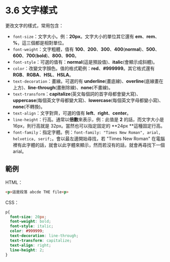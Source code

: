 # 3.6 文字樣式

更改文字的樣式，常用包含：

* `font-size`：文字大小。例：**20px**。文字大小的單位其它還有 **em**、**rem**、**%**，這三個都是相對單位。
* `font-weight`：文字粗體，值有 **100**、**200**、**300**、**400**\(**normal**\)、**500**、**600**、**700**\(**bold**\)、**800**、**900**。
* `font-style`：可選的值有：**normal**\(這是預設值\)、**italic**\(會顯示成斜體\)。
* `color`：改變文字顏色。值的格式範例：**red**、**\#999999**。其它格式還有 **RGB**、**RGBA**、**HSL**、**HSLA**。
* `text-decoration`：畫線。可選的有 **underline**\(畫底線\)、**overline**\(底線畫在上方\)、**line-through**\(畫刪除線\)、**none**\(不畫線\)。
* `text-transform`：**capitalize**\(英文每個詞的首字母都會變大寫\)、**uppercase**\(每個英文字母都變大寫\)、**lowercase**\(每個英文字母都變小寫\)、**none**\(不轉換\)。
* `text-align`：文字對齊，可選的值有 **left**、**right**、**center**。
* `line-height`：行高。通常以**倍數**來表示，例：此值是 **2** 的話，而文字大小是16px，則行高就是 32px。當然也可以指定固定的 **24px **這種固定行高。
* `font-family`：指定字體。例：`font-family: "Times New Roman", arial, helvetica, serif;`。會以最左邊開始尋找，若 "Times New Roman" 在電腦裡有此字體的話，就會以此字體來顯示，然而若沒有的話，就會再尋找下一個 arial。

## 範例

HTML：

```html
<p>這是段落 abcde THE file<p>
```

CSS：

```css
p{
  font-size: 20px;
  font-weight: bold;
  font-style: italic;
  color: #999999;
  text-decoration: line-through;
  text-transform: capitalize;
  text-align: right;
  line-height: 2;
}
```



